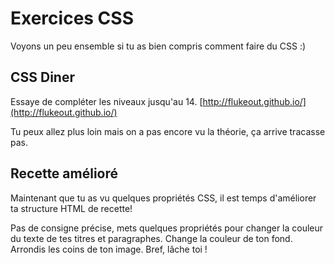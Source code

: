 # Exercices CSS

Voyons un peu ensemble si tu as bien compris comment faire du CSS :)

## CSS Diner

Essaye de compléter les niveaux jusqu'au 14.
[http://flukeout.github.io/](http://flukeout.github.io/)

Tu peux allez plus loin mais on a pas encore vu la théorie, ça arrive tracasse pas.

## Recette amélioré

Maintenant que tu as vu quelques propriétés CSS, il est temps d'améliorer ta structure HTML de recette!

Pas de consigne précise, mets quelques propriétés pour changer la couleur du texte de tes titres et paragraphes. Change la couleur de ton fond. Arrondis les coins de ton image. Bref, lâche toi !